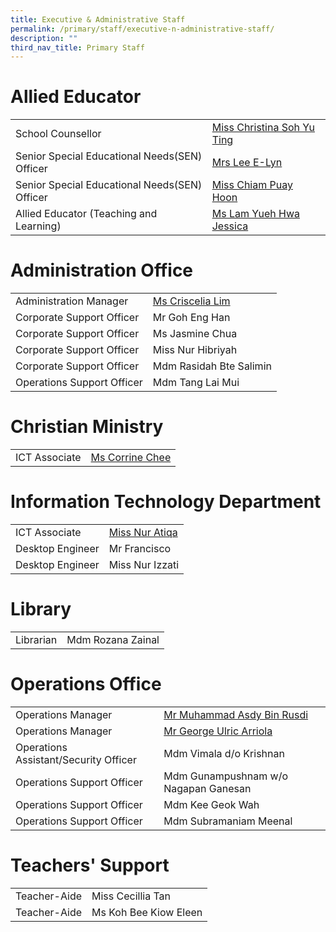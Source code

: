 ```yaml
---
title: Executive & Administrative Staff
permalink: /primary/staff/executive-n-administrative-staff/
description: ""
third_nav_title: Primary Staff
---
```

# Allied Educator

|||
| -------- | -------- |
|School Counsellor| [Miss Christina Soh Yu Ting](mailto:christina_soh_yu_ting@schools.gov.sg)|
|Senior Special Educational Needs(SEN) Officer|[Mrs Lee E-Lyn](mailto:lim_e-lyn_lin_yilin@schools.gov.sg)|
|Senior Special Educational Needs(SEN) Officer| [Miss Chiam Puay Hoon](mailto:lindy_chiam_puay_hoon@schools.gov.sg)|
|Allied Educator (Teaching and Learning)| [Ms Lam Yueh Hwa Jessica](mailto:lam_yueh_hwa_jessica@schools.gov.sg)|


# Administration Office

|||
| -------- | -------- |
|Administration Manager| [Ms Criscelia Lim](mailto:criscelia_lim@schools.gov.sg)|
|Corporate Support Officer|Mr Goh Eng Han
|Corporate Support Officer|Ms Jasmine Chua
|Corporate Support Officer|Miss Nur Hibriyah
|Corporate Support Officer|Mdm Rasidah Bte Salimin
|Operations Support Officer|Mdm Tang Lai Mui


# Christian Ministry
|||
| -------- | -------- |
|ICT Associate| [Ms Corrine Chee](mailto:corrine_chee@mgs.sch.edu.sg)|

# Information Technology Department


|||
| -------- | -------- |
|ICT Associate| [Miss Nur Atiqa](mailto:nur_atiqa_harun@schools.gov.sg)|
|Desktop Engineer|Mr Francisco
|Desktop Engineer|Miss Nur Izzati

# Library

|||
| -------- | -------- |
|Librarian| Mdm Rozana Zainal

# Operations Office

|||
| -------- | -------- |
|Operations Manager| [Mr Muhammad Asdy Bin Rusdi](mailto:muhammad_asdy_rusdi@schools.gov.sg)|
|Operations Manager|[Mr George Ulric Arriola](mailto:George_Ulric_Arriola@schools.gov.sg)
|Operations Assistant/Security Officer|Mdm Vimala d/o Krishnan
|Operations Support Officer|Mdm Gunampushnam w/o Nagapan Ganesan
|Operations Support Officer|Mdm Kee Geok Wah
|Operations Support Officer|Mdm Subramaniam Meenal

# Teachers' Support

|||
| -------- | -------- |
|Teacher-Aide| Miss Cecillia Tan
|Teacher-Aide|Ms Koh Bee Kiow Eleen
